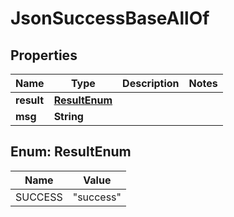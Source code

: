 

# JsonSuccessBaseAllOf


## Properties

Name | Type | Description | Notes
------------ | ------------- | ------------- | -------------
**result** | [**ResultEnum**](#ResultEnum) |  | 
**msg** | **String** |  | 



## Enum: ResultEnum

Name | Value
---- | -----
SUCCESS | &quot;success&quot;



